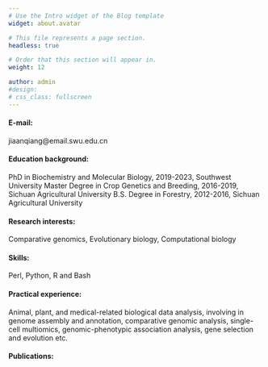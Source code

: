 ```yaml
---
# Use the Intro widget of the Blog template
widget: about.avatar

# This file represents a page section.
headless: true

# Order that this section will appear in.
weight: 12

author: admin
#design:
# css_class: fullscreen
---
```


#### <p align="left">E-mail:</p>
<p align="left">jiaanqiang@email.swu.edu.cn</p>

#### <p align="left">Education background:</p>
<p align="left">PhD in Biochemistry and Molecular Biology, 2019-2023, Southwest University  
Master Degree in Crop Genetics and Breeding, 2016-2019, Sichuan Agricultural University  
B.S. Degree in Forestry, 2012-2016, Sichuan Agricultural University</p>

#### <p align="left">Research interests:</p>
<p align="left">Comparative genomics, Evolutionary biology, Computational biology</p>

#### <p align="left">Skills:</p>
<p align="left">Perl, Python, R and Bash</p>

#### <p align="left">Practical experience:</p>
<p align="left">Animal, plant, and medical-related biological data analysis, involving in genome assembly and annotation, comparative genomic analysis, single-cell multiomics, genomic-phenotypic association analysis, gene selection and evolution etc.</p>

#### <p align="left">Publications:</p>

